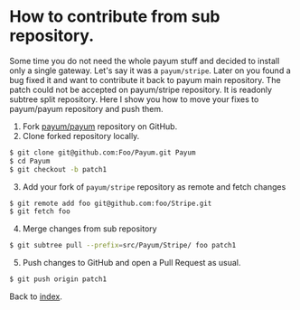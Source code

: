 # How to contribute from sub repository.

Some time you do not need the whole payum stuff and decided to install only a single gateway.
Let's say it was a `payum/stripe`.
Later on you found a bug fixed it and want to contribute it back to payum main repository.
The patch could not be accepted on payum/stripe repository. It is readonly subtree split repository.
Here I show you how to move your fixes to payum/payum repository and push them.

1. Fork [payum/payum](https://github.com/Payum/Payum) repository on GitHub.
2. Clone forked repository locally.

```bash
$ git clone git@github.com:Foo/Payum.git Payum
$ cd Payum
$ git checkout -b patch1
```

3. Add your fork of `payum/stripe` repository as remote and fetch changes

```bash
$ git remote add foo git@github.com:foo/Stripe.git
$ git fetch foo
```

4. Merge changes from sub repository

```bash
$ git subtree pull --prefix=src/Payum/Stripe/ foo patch1
```

5. Push changes to GitHub and open a Pull Request as usual.

```bash
$ git push origin patch1
```

Back to [index](index.md).
